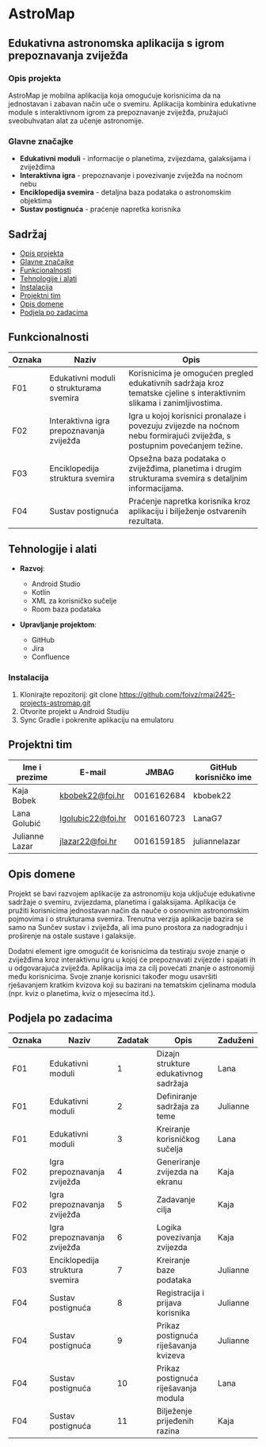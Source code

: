 # AstroMap

## Edukativna astronomska aplikacija s igrom prepoznavanja zviježđa

### Opis projekta

AstroMap je mobilna aplikacija koja omogućuje korisnicima da na jednostavan i zabavan način uče o svemiru. Aplikacija kombinira edukativne module s interaktivnom igrom za prepoznavanje zviježđa, pružajući sveobuhvatan alat za učenje astronomije.

### Glavne značajke

- **Edukativni moduli** - informacije o planetima, zvijezdama, galaksijama i zviježđima
- **Interaktivna igra** - prepoznavanje i povezivanje zviježđa na noćnom nebu
- **Enciklopedija svemira** - detaljna baza podataka o astronomskim objektima
- **Sustav postignuća** - praćenje napretka korisnika

## Sadržaj
- [Opis projekta](#-opis-projekta)
- [Glavne značajke](#-glavne-značajke)
- [Funkcionalnosti](#-funkcionalnosti)
- [Tehnologije i alati](#-tehnologije-i-alati)
- [Instalacija](#-instalacija)
- [Projektni tim](#-projektni-tim)
- [Opis domene](#-opis-domene)
- [Podjela po zadacima](#-podjela-po-zadacima)

## Funkcionalnosti

| Oznaka | Naziv | Opis |
|--------|-------|------|
| F01 | Edukativni moduli o strukturama svemira | Korisnicima je omogućen pregled edukativnih sadržaja kroz tematske cjeline s interaktivnim slikama i zanimljivostima. |
| F02 | Interaktivna igra prepoznavanja zviježđa | Igra u kojoj korisnici pronalaze i povezuju zvijezde na noćnom nebu formirajući zviježđa, s postupnim povećanjem težine. |
| F03 | Enciklopedija struktura svemira | Opsežna baza podataka o zviježđima, planetima i drugim strukturama svemira s detaljnim informacijama. |
| F04 | Sustav postignuća | Praćenje napretka korisnika kroz aplikaciju i bilježenje ostvarenih rezultata. |

## Tehnologije i alati

- **Razvoj**:
  - Android Studio
  - Kotlin
  - XML za korisničko sučelje
  - Room baza podataka

- **Upravljanje projektom**:
  - GitHub
  - Jira
  - Confluence

### Instalacija

1. Klonirajte repozitorij: git clone https://github.com/foivz/rmai2425-projects-astromap.git
2. Otvorite projekt u Android Studiju
3. Sync Gradle i pokrenite aplikaciju na emulatoru

## Projektni tim

| Ime i prezime | E-mail | JMBAG | GitHub korisničko ime |
|---------------|--------|-------|----------------------|
| Kaja Bobek | kbobek22@foi.hr | 0016162684 | kbobek22 |
| Lana Golubić | lgolubic22@foi.hr | 0016160723 | LanaG7 |
| Julianne Lazar | jlazar22@foi.hr | 0016159185 | juliannelazar |

## Opis domene

Projekt se bavi razvojem aplikacije za astronomiju koja uključuje edukativne sadržaje o svemiru, zvijezdama, planetima i galaksijama. Aplikacija će pružiti korisnicima jednostavan način da nauče o osnovnim astronomskim pojmovima i o strukturama svemira. Trenutna verzija aplikacije bazira se samo na Sunčev sustav i zviježđa, ali ima puno prostora za nadogradnju i proširenje na ostale sustave i galaksije.

Dodatni element igre omogućit će korisnicima da testiraju svoje znanje o zviježđima kroz interaktivnu igru u kojoj će prepoznavati zvijezde i spajati ih u odgovarajuća zviježđa. Aplikacija ima za cilj povećati znanje o astronomiji među korisnicima. Svoje znanje korisnici također mogu usavršiti rješavanjem kratkim kvizova koji su bazirani na tematskim cjelinama modula (npr. kviz o planetima, kviz o mjesecima itd.).

## Podjela po zadacima

| Oznaka | Naziv | Zadatak | Opis | Zaduženi |
|--------|-------|---------|------|----------|
| F01 | Edukativni moduli | 1 | Dizajn strukture edukativnog sadržaja | Lana |
| F01 | Edukativni moduli | 2 | Definiranje sadržaja za teme | Julianne |
| F01 | Edukativni moduli | 3 | Kreiranje korisničkog sučelja | Lana |
| F02 | Igra prepoznavanja zviježđa | 4 | Generiranje zvijezda na ekranu | Kaja |
| F02 | Igra prepoznavanja zviježđa | 5 | Zadavanje cilja | Kaja |
| F02 | Igra prepoznavanja zviježđa | 6 | Logika povezivanja zvijezda | Kaja |
| F03 | Enciklopedija struktura svemira | 7 | Kreiranje baze podataka | Julianne |
| F04 | Sustav postignuća | 8 | Registracija i prijava korisnika | Julianne |
| F04 | Sustav postignuća | 9 | Prikaz postignuća riješavanja kvizeva | Julianne |
| F04 | Sustav postignuća | 10 | Prikaz postignuća riješavanja modula | Lana |
| F04 | Sustav postignuća | 11 | Bilježenje prijeđenih razina | Kaja |
